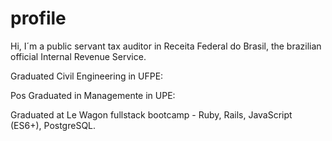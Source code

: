 # profile

Hi, I´m a public servant tax auditor in Receita Federal do Brasil, the brazilian official Internal Revenue Service.

Graduated Civil Engineering in UFPE:

Pos Graduated in Managemente in UPE:


Graduated at Le Wagon fullstack bootcamp - Ruby, Rails, JavaScript (ES6+), PostgreSQL.


